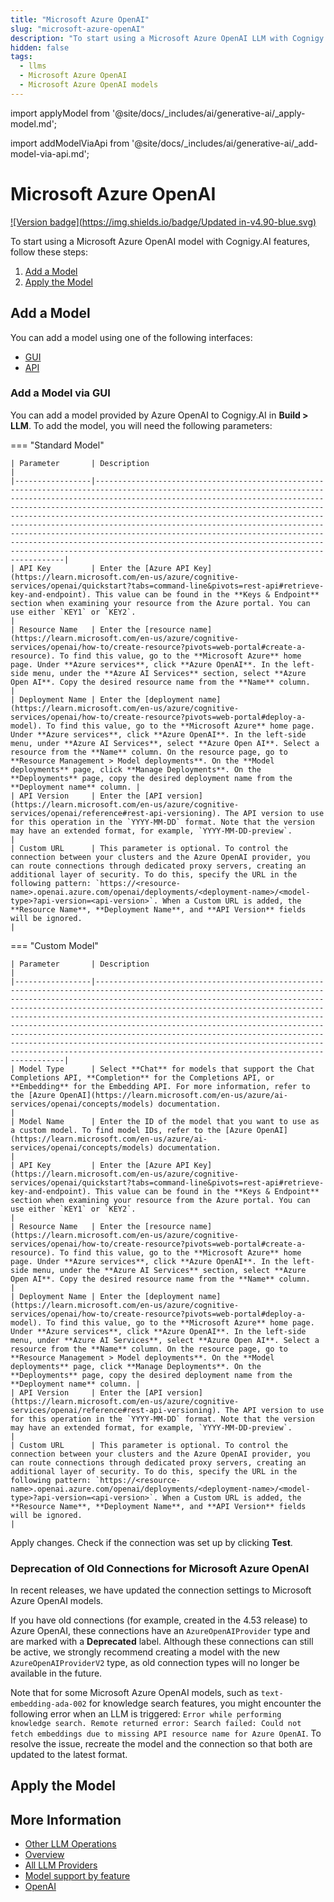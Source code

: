 ```yaml
---
title: "Microsoft Azure OpenAI"
slug: "microsoft-azure-openAI"
description: "To start using a Microsoft Azure OpenAI LLM with Cognigy.AI features, add the LLM and apply it to the corresponding use case."
hidden: false
tags:
  - llms
  - Microsoft Azure OpenAI
  - Microsoft Azure OpenAI models
---
```


import applyModel from '@site/docs/_includes/ai/generative-ai/_apply-model.md';



import addModelViaApi from '@site/docs/_includes/ai/generative-ai/_add-model-via-api.md';



# Microsoft Azure OpenAI

[![Version badge](https://img.shields.io/badge/Updated in-v4.90-blue.svg)](../../../../release-notes/4.90.md)

To start using a Microsoft Azure OpenAI model with Cognigy.AI features, follow these steps:

1. [Add a Model](#add-a-model)
2. [Apply the Model](#apply-the-model)

## Add a Model

You can add a model using one of the following interfaces:

- [GUI](#add-a-model-via-gui)
- [API](#add-a-model-via-api)

### Add a Model via GUI

You can add a model provided by Azure OpenAI to Cognigy.AI in **Build > LLM**. To add the model, you will need the following parameters:

=== "Standard Model"

    | Parameter       | Description                                                                                                                                                                                                                                                                                                                                                                                                                                                                                                                                                                                                                                   |
    |-----------------|-----------------------------------------------------------------------------------------------------------------------------------------------------------------------------------------------------------------------------------------------------------------------------------------------------------------------------------------------------------------------------------------------------------------------------------------------------------------------------------------------------------------------------------------------------------------------------------------------------------------------------------------------|
    | API Key         | Enter the [Azure API Key](https://learn.microsoft.com/en-us/azure/cognitive-services/openai/quickstart?tabs=command-line&pivots=rest-api#retrieve-key-and-endpoint). This value can be found in the **Keys & Endpoint** section when examining your resource from the Azure portal. You can use either `KEY1` or `KEY2`.                                                                                                                                                                                                                                                                                                                      |
    | Resource Name   | Enter the [resource name](https://learn.microsoft.com/en-us/azure/cognitive-services/openai/how-to/create-resource?pivots=web-portal#create-a-resource). To find this value, go to the **Microsoft Azure** home page. Under **Azure services**, click **Azure OpenAI**. In the left-side menu, under the **Azure AI Services** section, select **Azure Open AI**. Copy the desired resource name from the **Name** column.                                                                                                                                                                                                                    |
    | Deployment Name | Enter the [deployment name](https://learn.microsoft.com/en-us/azure/cognitive-services/openai/how-to/create-resource?pivots=web-portal#deploy-a-model). To find this value, go to the **Microsoft Azure** home page. Under **Azure services**, click **Azure OpenAI**. In the left-side menu, under **Azure AI Services**, select **Azure Open AI**. Select a resource from the **Name** column. On the resource page, go to **Resource Management > Model deployments**. On the **Model deployments** page, click **Manage Deployments**. On the **Deployments** page, copy the desired deployment name from the **Deployment name** column. |
    | API Version     | Enter the [API version](https://learn.microsoft.com/en-us/azure/cognitive-services/openai/reference#rest-api-versioning). The API version to use for this operation in the `YYYY-MM-DD` format. Note that the version may have an extended format, for example, `YYYY-MM-DD-preview`.                                                                                                                                                                                                                                                                                                                                                         |
    | Custom URL      | This parameter is optional. To control the connection between your clusters and the Azure OpenAI provider, you can route connections through dedicated proxy servers, creating an additional layer of security. To do this, specify the URL in the following pattern: `https://<resource-name>.openai.azure.com/openai/deployments/<deployment-name>/<model-type>?api-version=<api-version>`. When a Custom URL is added, the **Resource Name**, **Deployment Name**, and **API Version** fields will be ignored.                                                                                                                             |


=== "Custom Model"

    | Parameter       | Description                                                                                                                                                                                                                                                                                                                                                                                                                                                                                                                                                                                                                                   |
    |-----------------|-----------------------------------------------------------------------------------------------------------------------------------------------------------------------------------------------------------------------------------------------------------------------------------------------------------------------------------------------------------------------------------------------------------------------------------------------------------------------------------------------------------------------------------------------------------------------------------------------------------------------------------------------|
    | Model Type      | Select **Chat** for models that support the Chat Completions API, **Completion** for the Completions API, or **Embedding** for the Embedding API. For more information, refer to the [Azure OpenAI](https://learn.microsoft.com/en-us/azure/ai-services/openai/concepts/models) documentation.                                                                                                                                                                                                                                                                                                                                                |
    | Model Name      | Enter the ID of the model that you want to use as a custom model. To find model IDs, refer to the [Azure OpenAI](https://learn.microsoft.com/en-us/azure/ai-services/openai/concepts/models) documentation.                                                                                                                                                                                                                                                                                                                                                                                                                                   |
    | API Key         | Enter the [Azure API Key](https://learn.microsoft.com/en-us/azure/cognitive-services/openai/quickstart?tabs=command-line&pivots=rest-api#retrieve-key-and-endpoint). This value can be found in the **Keys & Endpoint** section when examining your resource from the Azure portal. You can use either `KEY1` or `KEY2`.                                                                                                                                                                                                                                                                                                                      |
    | Resource Name   | Enter the [resource name](https://learn.microsoft.com/en-us/azure/cognitive-services/openai/how-to/create-resource?pivots=web-portal#create-a-resource). To find this value, go to the **Microsoft Azure** home page. Under **Azure services**, click **Azure OpenAI**. In the left-side menu, under the **Azure AI Services** section, select **Azure Open AI**. Copy the desired resource name from the **Name** column.                                                                                                                                                                                                                    |
    | Deployment Name | Enter the [deployment name](https://learn.microsoft.com/en-us/azure/cognitive-services/openai/how-to/create-resource?pivots=web-portal#deploy-a-model). To find this value, go to the **Microsoft Azure** home page. Under **Azure services**, click **Azure OpenAI**. In the left-side menu, under **Azure AI Services**, select **Azure Open AI**. Select a resource from the **Name** column. On the resource page, go to **Resource Management > Model deployments**. On the **Model deployments** page, click **Manage Deployments**. On the **Deployments** page, copy the desired deployment name from the **Deployment name** column. |
    | API Version     | Enter the [API version](https://learn.microsoft.com/en-us/azure/cognitive-services/openai/reference#rest-api-versioning). The API version to use for this operation in the `YYYY-MM-DD` format. Note that the version may have an extended format, for example, `YYYY-MM-DD-preview`.                                                                                                                                                                                                                                                                                                                                                         |
    | Custom URL      | This parameter is optional. To control the connection between your clusters and the Azure OpenAI provider, you can route connections through dedicated proxy servers, creating an additional layer of security. To do this, specify the URL in the following pattern: `https://<resource-name>.openai.azure.com/openai/deployments/<deployment-name>/<model-type>?api-version=<api-version>`. When a Custom URL is added, the **Resource Name**, **Deployment Name**, and **API Version** fields will be ignored.                                                                                                                             |

Apply changes. Check if the connection was set up by clicking **Test**.

<addModelViaApi />

### Deprecation of Old Connections for Microsoft Azure OpenAI

In recent releases, we have updated the connection settings to Microsoft Azure OpenAI models.

If you have old connections (for example, created in the 4.53 release) to Azure OpenAI,
these connections have an `AzureOpenAIProvider` type and are marked with a **Deprecated** label.
Although these connections can still be active,
we strongly recommend creating a model with the new `AzureOpenAIProviderV2` type,
as old connection types will no longer be available in the future.

Note that for some Microsoft Azure OpenAI models, such as `text-embedding-ada-002` for knowledge search features, you might encounter the following error when an LLM is triggered:
`Error while performing knowledge search. Remote returned error: Search failed: Could not fetch embeddings due to missing API resource name for Azure OpenAI`.
To resolve the issue, recreate the model and the connection so that both are updated to the latest format.

## Apply the Model

<applyModel />

## More Information

- [Other LLM Operations](../other-operations.md)
- [Overview](../overview.md)
- [All LLM Providers](all-providers.md)
- [Model support by feature](../model-support-by-feature.md)
- [OpenAI](openai.md)